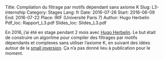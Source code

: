 Title: Compilation du filtrage par motifs dépendant sans axiome K
Slug: L3-internship
Category: Stages
Lang: fr
Date: 2016-07-26
Start: 2016-06-09
End: 2016-07-22
Place: IRIF (Université Paris 7)
Author: Hugo Herbelin
Pdf_loc: Rapport_L3.pdf
Slides_loc: Slides_L3.pdf

En 2016, j’ai été en stage pendant 2 mois avec [Hugo Herbelin](http://pauillac.inria.fr/~herbelin/).
Le but était de construire un algoritme pour compiler des filtrages par motifs dépendants et complexes sans utiliser
l’axiome K, en suivant des idées autour de la [small inversion](https://hal.inria.fr/inria-00489412/en/).
Ça n’a pas donné lieu à publication pour le moment.